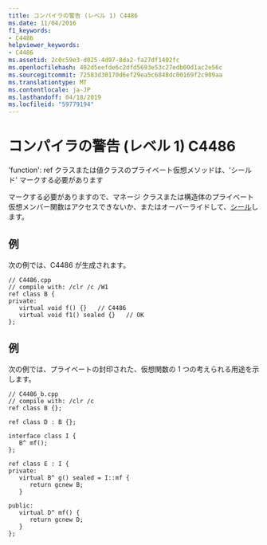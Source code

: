 ```yaml
---
title: コンパイラの警告 (レベル 1) C4486
ms.date: 11/04/2016
f1_keywords:
- C4486
helpviewer_keywords:
- C4486
ms.assetid: 2c0c59e3-d025-4d97-8da2-fa27df1402fc
ms.openlocfilehash: 402d5eefde6c2dfd5693e53c27edb00d1ac2e56c
ms.sourcegitcommit: 72583d30170d6ef29ea5c6848dc00169f2c909aa
ms.translationtype: MT
ms.contentlocale: ja-JP
ms.lasthandoff: 04/18/2019
ms.locfileid: "59779194"
---
```

# <a name="compiler-warning-level-1-c4486"></a>コンパイラの警告 (レベル 1) C4486

'function': ref クラスまたは値クラスのプライベート仮想メソッドは、'シールド' マークする必要があります

マークする必要がありますので、マネージ クラスまたは構造体のプライベート仮想メンバー関数はアクセスできないか、またはオーバーライドして、[シール](../../extensions/sealed-cpp-component-extensions.md)します。

## <a name="example"></a>例

次の例では、C4486 が生成されます。

```
// C4486.cpp
// compile with: /clr /c /W1
ref class B {
private:
   virtual void f() {}   // C4486
   virtual void f1() sealed {}   // OK
};
```

## <a name="example"></a>例

次の例では、プライベートの封印された、仮想関数の 1 つの考えられる用途を示します。

```
// C4486_b.cpp
// compile with: /clr /c
ref class B {};

ref class D : B {};

interface class I {
   B^ mf();
};

ref class E : I {
private:
   virtual B^ g() sealed = I::mf {
      return gcnew B;
   }

public:
   virtual D^ mf() {
      return gcnew D;
   }
};
```